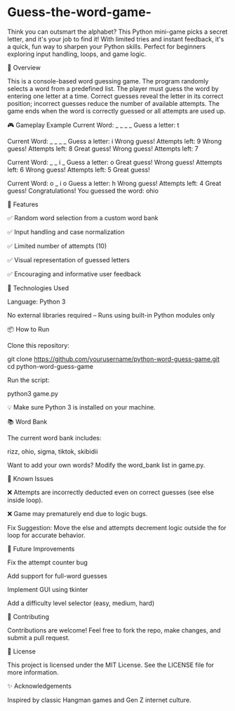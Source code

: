 # Guess-the-word-game-
Think you can outsmart the alphabet? This Python mini-game picks a secret letter, and it's your job to find it! With limited tries and instant feedback, it's a quick, fun way to sharpen your Python skills. Perfect for beginners exploring input handling, loops, and game logic.


📜 Overview

This is a console-based word guessing game. The program randomly selects a word from a predefined list. The player must guess the word by entering one letter at a time. Correct guesses reveal the letter in its correct position; incorrect guesses reduce the number of available attempts. The game ends when the word is correctly guessed or all attempts are used up.

🎮 Gameplay Example
Current Word: _ _ _ _ 
Guess a letter: t

Current Word: _ _ _ _ 
Guess a letter: i
Wrong guess! Attempts left: 9
Wrong guess! Attempts left: 8
Great guess!
Wrong guess! Attempts left: 7

Current Word: _ _ i _ 
Guess a letter: o
Great guess!
Wrong guess! Attempts left: 6
Wrong guess! Attempts left: 5
Great guess!

Current Word: o _ i o
Guess a letter: h
Wrong guess! Attempts left: 4
Great guess!
Congratulations! You guessed the word: ohio

🧠 Features

✅ Random word selection from a custom word bank

✅ Input handling and case normalization

✅ Limited number of attempts (10)

✅ Visual representation of guessed letters

✅ Encouraging and informative user feedback

🧰 Technologies Used

Language: Python 3

No external libraries required – Runs using built-in Python modules only

📦 How to Run

Clone this repository:

git clone https://github.com/yourusername/python-word-guess-game.git
cd python-word-guess-game


Run the script:

python3 game.py


💡 Make sure Python 3 is installed on your machine.

📚 Word Bank

The current word bank includes:

rizz, ohio, sigma, tiktok, skibidii


Want to add your own words? Modify the word_bank list in game.py.

🐞 Known Issues

❌ Attempts are incorrectly deducted even on correct guesses (see else inside loop).

❌ Game may prematurely end due to logic bugs.

Fix Suggestion: Move the else and attempts decrement logic outside the for loop for accurate behavior.

🚀 Future Improvements

 Fix the attempt counter bug

 Add support for full-word guesses

 Implement GUI using tkinter

 Add a difficulty level selector (easy, medium, hard)

🤝 Contributing

Contributions are welcome! Feel free to fork the repo, make changes, and submit a pull request.

📝 License

This project is licensed under the MIT License. See the LICENSE
 file for more information.

✨ Acknowledgements

Inspired by classic Hangman games and Gen Z internet culture.
